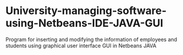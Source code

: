 # University-managing-software-using-Netbeans-IDE-JAVA-GUI
Program for inserting and modifying the information of employees and students using graphical user interface GUI in Netbeans JAVA
